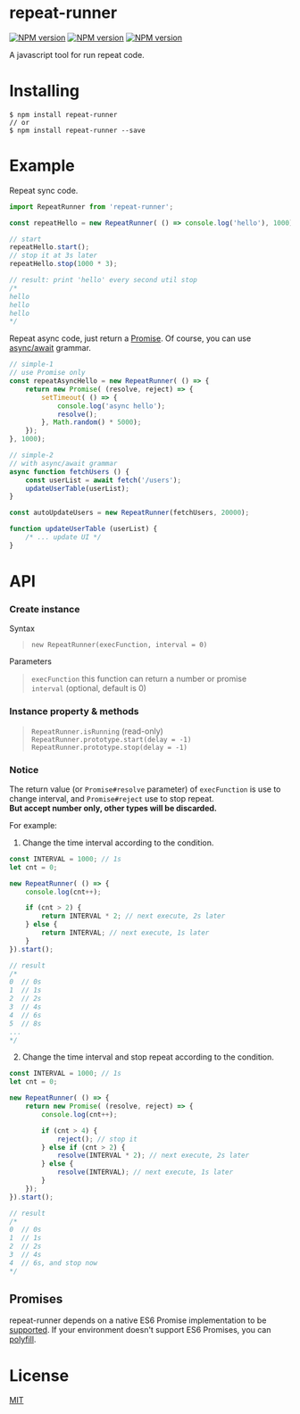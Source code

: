 # repeat-runner

[![NPM version](https://img.shields.io/npm/dt/repeat-runner.svg?style=flat)](https://www.npmjs.org/package/repeat-runner)
[![NPM version](https://img.shields.io/npm/v/repeat-runner.svg?style=flat)](https://www.npmjs.org/package/repeat-runner)
[![NPM version](https://img.shields.io/npm/l/repeat-runner.svg?style=flat)](https://www.npmjs.org/package/repeat-runner)

A javascript tool for run repeat code.




# Installing 

```shell
$ npm install repeat-runner
// or
$ npm install repeat-runner --save
```



# Example

Repeat sync code.
```js
import RepeatRunner from 'repeat-runner';

const repeatHello = new RepeatRunner( () => console.log('hello'), 1000);

// start
repeatHello.start();
// stop it at 3s later
repeatHello.stop(1000 * 3);

// result: print 'hello' every second util stop 
/*
hello
hello
hello
*/
```

Repeat async code, just return a [Promise](https://developer.mozilla.org/en-US/docs/Web/JavaScript/Reference/Global_Objects/Promise). Of course, you can use [async/await](https://developer.mozilla.org/en-US/docs/Web/JavaScript/Reference/Statements/async_function) grammar. 
```js
// simple-1
// use Promise only
const repeatAsyncHello = new RepeatRunner( () => {
    return new Promise( (resolve, reject) => {
        setTimeout( () => {
            console.log('async hello');
            resolve();
        }, Math.random() * 5000);
    });
}, 1000);

// simple-2
// with async/await grammar
async function fetchUsers () {
    const userList = await fetch('/users');
    updateUserTable(userList);
}

const autoUpdateUsers = new RepeatRunner(fetchUsers, 20000);

function updateUserTable (userList) {
    /* ... update UI */
}

```



# API

### Create instance  

Syntax
> `new RepeatRunner(execFunction, interval = 0)`   

Parameters
> `execFunction` this function can return a number or promise  
> `interval` (optional, default is 0)

### Instance property & methods

> `RepeatRunner.isRunning` (read-only)     
> `RepeatRunner.prototype.start(delay = -1)`   
> `RepeatRunner.prototype.stop(delay = -1)`      


### Notice

The return value (or `Promise#resolve` parameter) of `execFunction` is use to change interval, and `Promise#reject` use to stop repeat.     
**But accept number only, other types will be discarded.**

For example: 

1. Change the time interval according to the condition.
```js
const INTERVAL = 1000; // 1s
let cnt = 0;

new RepeatRunner( () => {    
    console.log(cnt++);

    if (cnt > 2) {
        return INTERVAL * 2; // next execute, 2s later
    } else {
        return INTERVAL; // next execute, 1s later
    }
}).start();

// result
/*
0  // 0s
1  // 1s
2  // 2s
3  // 4s
4  // 6s
5  // 8s
...
*/
```

2. Change the time interval and stop repeat according to the condition.
```js
const INTERVAL = 1000; // 1s
let cnt = 0;

new RepeatRunner( () => {
    return new Promise( (resolve, reject) => {            
        console.log(cnt++);

        if (cnt > 4) {
            reject(); // stop it 
        } else if (cnt > 2) {
            resolve(INTERVAL * 2); // next execute, 2s later
        } else { 
            resolve(INTERVAL); // next execute, 1s later
        }
    });
}).start();

// result
/*
0  // 0s
1  // 1s
2  // 2s
3  // 4s
4  // 6s, and stop now
*/
```


## Promises

repeat-runner depends on a native ES6 Promise implementation to be [supported](http://caniuse.com/promises).
If your environment doesn't support ES6 Promises, you can [polyfill](https://github.com/jakearchibald/es6-promise).



# License
[MIT](https://opensource.org/licenses/MIT) 